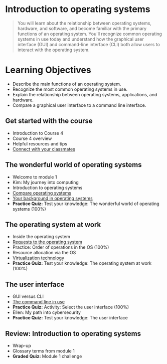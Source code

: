 # Introduction to operating systems
> You will learn about the relationship between operating systems, hardware, and software, and become familiar with the primary functions of an operating system. You'll recognize common operating systems in use today and understand how the graphical user interface (GUI) and command-line interface (CLI) both allow users to interact with the operating system.
# Learning Objectives
- Describe the main functions of an operating system.
- Recognize the most common operating systems in use.
- Explain the relationship between operating systems, applications, and hardware.
- Compare a graphical user interface to a command line interface.
## Get started with the course
- Introduction to Course 4
- Course 4 overview
- Helpful resources and tips
- [Connect with your classmates](https://github.com/KailaniBailey/Google-Cybersecurity-Professional-Certificate/tree/main/Course%204%3A%20Tools%20of%20the%20Trade%3A%20Linux%20and%20SQL/Week%201%3A%20Introduction%20to%20operating%20systems/Connect%20with%20your%20classmates)
## The wonderful world of operating systems
- Welcome to module 1
- Kim: My journey into computing
- Introduction to operating systems
- [Compare operating systems](https://github.com/KailaniBailey/Google-Cybersecurity-Professional-Certificate/tree/main/Course%204:%20Tools%20of%20the%20Trade:%20Linux%20and%20SQL/Week%201:%20Introduction%20to%20operating%20systems/Compare%20operating%20systems)
- [Your background in operating systems](https://github.com/KailaniBailey/Google-Cybersecurity-Professional-Certificate/tree/main/Course%204:%20Tools%20of%20the%20Trade:%20Linux%20and%20SQL/Week%201:%20Introduction%20to%20operating%20systems/Your%20background%20in%20operating%20systems)
- **Practice Quiz:** Test your knowledge: The wonderful world of operating systems (100%)
## The operating system at work
- Inside the operating system
- [Requests to the operating system](https://github.com/KailaniBailey/Google-Cybersecurity-Professional-Certificate/tree/main/Course%204%3A%20Tools%20of%20the%20Trade%3A%20Linux%20and%20SQL/Week%201%3A%20Introduction%20to%20operating%20systems/Requests%20to%20the%20operating%20system)
- Practice: Order of operations in the OS (100%)
- Resource allocation via the OS
- [Virtualization technology](https://github.com/KailaniBailey/Google-Cybersecurity-Professional-Certificate/tree/main/Course%204%3A%20Tools%20of%20the%20Trade%3A%20Linux%20and%20SQL/Week%201%3A%20Introduction%20to%20operating%20systems/Virtualization%20technology)
- **Practice Quiz:** Test your knowledge: The operating system at work (100%)
## The user interface
- GUI versus CLI
- [The command line in use](https://github.com/KailaniBailey/Google-Cybersecurity-Professional-Certificate/tree/main/Course%204:%20Tools%20of%20the%20Trade:%20Linux%20and%20SQL/Week%201:%20Introduction%20to%20operating%20systems/The%20command%20line%20in%20use)
- **Practice Quiz:** Activity: Select the user interface (100%)
- Ellen: My path into cybersecurity
- **Practice Quiz:** Test your knowledge: The user interface
## Review: Introduction to operating systems
- Wrap-up
- Glossary terms from module 1
- **Graded Quiz:** Module 1 challenge
